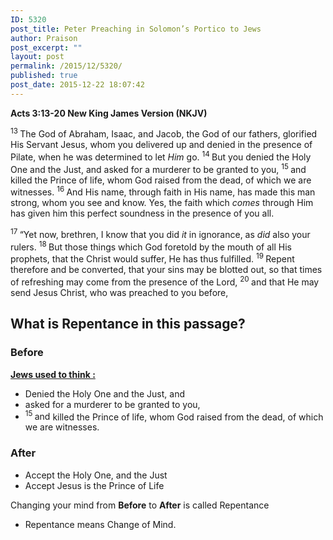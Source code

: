 ```yaml
---
ID: 5320
post_title: Peter Preaching in Solomon’s Portico to Jews
author: Praison
post_excerpt: ""
layout: post
permalink: /2015/12/5320/
published: true
post_date: 2015-12-22 18:07:42
---
```

<strong><span class="passage-display-bcv">Acts 3:13-20
</span><span class="passage-display-version">New King James Version (NKJV)</span></strong>

<span id="en-NKJV-27010" class="text Acts-3-13"><sup class="versenum">13 </sup>The God of Abraham, Isaac, and Jacob, the God of our fathers, glorified His Servant Jesus, whom you delivered up and denied in the presence of Pilate, when he was determined to let <i>Him</i> go. </span><span id="en-NKJV-27011" class="text Acts-3-14"><sup class="versenum">14 </sup>But you denied the Holy One and the Just, and asked for a murderer to be granted to you, </span><span id="en-NKJV-27012" class="text Acts-3-15"><sup class="versenum">15 </sup>and killed the Prince of life, whom God raised from the dead, of which we are witnesses. </span><span id="en-NKJV-27013" class="text Acts-3-16"><sup class="versenum">16 </sup>And His name, through faith in His name, has made this man strong, whom you see and know. Yes, the faith which <i>comes</i> through Him has given him this perfect soundness in the presence of you all.</span>

<span id="en-NKJV-27014" class="text Acts-3-17"><sup class="versenum">17 </sup>“Yet now, brethren, I know that you did <i>it</i> in ignorance, as <i>did</i> also your rulers. </span><span id="en-NKJV-27015" class="text Acts-3-18"><sup class="versenum">18 </sup>But those things which God foretold by the mouth of all His prophets, that the Christ would suffer, He has thus fulfilled. </span><span id="en-NKJV-27016" class="text Acts-3-19"><sup class="versenum">19 </sup>Repent therefore and be converted, that your sins may be blotted out, so that times of refreshing may come from the presence of the Lord, </span><span id="en-NKJV-27017" class="text Acts-3-20"><sup class="versenum">20 </sup>and that He may send Jesus Christ, who was preached to you before,</span>
<h2><strong>What is Repentance in this passage?</strong></h2>
<h3><strong>Before</strong></h3>
<span style="text-decoration: underline;"><strong>Jews used to think :</strong></span>
<ul>
	<li><span id="en-NKJV-27011" class="text Acts-3-14">Denied the Holy One and the Just, and </span></li>
	<li><span id="en-NKJV-27011" class="text Acts-3-14">asked for a murderer to be granted to you, </span></li>
	<li><span id="en-NKJV-27012" class="text Acts-3-15"><sup class="versenum">15 </sup>and </span><span id="en-NKJV-27012" class="text Acts-3-15">killed the Prince of life, whom God raised from the dead, of which we are witnesses. </span></li>
</ul>
<h3><strong>After</strong></h3>
<ul>
	<li>Accept the Holy One, and the Just</li>
	<li>Accept Jesus is the Prince of Life</li>
</ul>
Changing your mind from <strong>Before</strong> to <strong>After</strong> is called Repentance
<ul>
	<li>Repentance means Change of Mind.</li>
</ul>